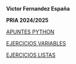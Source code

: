 **Victor Fernandez España**

**PRIA 2024/2025**



[APUNTES PYTHON](01-Apuntes/)

[EJERCICIOS VARIABLES](02-Variables/)

[EJERCICIOS LISTAS](03-Arrays/)


